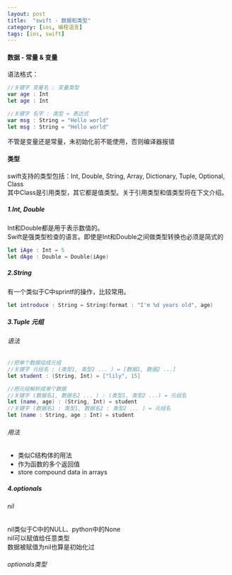 ```yaml
---
layout: post
title:  "swift - 数据和类型"
category: [ios, 编程语言]
tags: [ios, swift]
---
```


#### 数据 - 常量 & 变量  
语法格式：  

```swift
//关键字 变量名 : 变量类型
var age : Int
let age : Int

//关键字 名字 : 类型 = 表达式
var msg : String = "Hello world"
let msg : String = "Hello world"
```
不管是变量还是常量，未初始化前不能使用，否则编译器报错  

<!-- more -->

#### 类型  

swift支持的类型包括：Int, Double, String, Array, Dictionary, Tuple, Optional, Class  
其中Class是引用类型，其它都是值类型。关于引用类型和值类型将在下文介绍。

##### 1.Int, Double  
Int和Double都是用于表示数值的。  
Swift是强类型检查的语言。即使是Int和Double之间做类型转换也必须是简式的  

```swift
let iAge : Int = 5
let dAge : Double = Double(iAge)
```

##### 2.String  
有一个类似于C中sprintf的操作，比较常用。

```swift
let introduce : String = String(format : "I'm %d years old", age)
```

##### 3.Tuple 元组
###### 语法  

```swift
//把单个数据组成元组
//关键字 元组名 : (类型1, 类型2 ... ) = [数据1, 数据2 ...]
let student : (String, Int) = ["lily", 15]

//把元组解析成单个数据
//关键字 (数据名1, 数据名2 ... ) : (类型1, 类型2 ...) = 元组名
let (name, age) : (String, Int) = student
//关键字 (数据名1 : 类型1, 数据名2 : 类型2 ... ) = 元组名
let (name : String, age : Int) = student
```

###### 用法

 - 类似C结构体的用法
 - 作为函数的多个返回值
 - store compound data in arrays

##### 4.optionals
###### nil
nil类似于C中的NULL、python中的None  
nil可以赋值给任意类型  
数据被赋值为nil也算是初始化过  
###### optionals类型  
